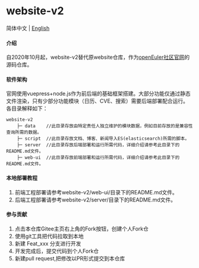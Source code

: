 # website-v2
简体中文 | [English](./README.en.md)

#### 介绍
自2020年10月起，website-v2替代原website仓库，作为[openEuler社区官网](https://openeuler.org/zh/)的源码仓库。

#### 软件架构
官网使用vuepress+node.js作为前后端的基础框架搭建。大部分功能仅通过静态文件渲染，只有少部分功能模块（日历、CVE、搜索）需要后端部署配合运行。
各目录解释如下：

```
website-v2
    ├─ data    //此目录存放由特定责任人独立维护的模块数据，例如目前存放的是兼容性查询所需的数据。
    ├─ script  //此目录存放文档、博客、新闻导入ES(elasticsearch)所需的脚本。
    ├─ server  //此目录存放后端部署和运行所需代码，详细介绍请参考此目录下的README.md文件。
    ├─ web-ui  //此目录存放前端部署和运行所需代码，详细介绍请参考此目录下的README.md文件。
```

#### 本地部署教程

1. 前端工程部署请参考website-v2/web-ui/目录下的README.md文件。
2. 后端工程部署请参考website-v2/server/目录下的README.md文件。

#### 参与贡献

1.  点击本仓库Gitee主页右上角的Fork按钮，创建个人Fork仓
2.  使用git工具把代码拉取到本地
3.  新建 Feat_xxx 分支进行开发
3.  开发完成后，提交代码到个人Fork仓
4.  新建pull request,把修改以PR形式提交到本仓库
